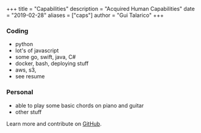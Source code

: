 +++
title = "Capabilities"
description = "Acquired Human Capabilities"
date = "2019-02-28"
aliases = ["caps"]
author = "Gui Talarico"
+++


### Coding
* python
* lot's of javascript
* some go, swift, java, C#
* docker, bash, deploying stuff
* aws, s3,
* see resume

### Personal
* able to play some basic chords on piano and guitar
* other stuff


Learn more and contribute on [GitHub](https://github.com/gohugoio).
